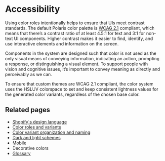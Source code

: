 # Accessibility

Using color roles intentionally helps to ensure that UIs meet contrast standards. The default Polaris color palette is [WCAG 2.1](https://www.w3.org/TR/WCAG21/) compliant, which means that there’s a contrast ratio of at least 4.5:1 for text and 3:1 for non-text UI components. Higher contrast makes it easier to find, identify, and use interactive elements and information on the screen.

Components in the system are designed such that color is not used as the only visual means of conveying information, indicating an action, prompting a response, or distinguishing a visual element. To support people with vision and cognitive issues, it’s important to convey meaning as directly and perceivably as we can.

To ensure that custom themes are WCAG 2.1 compliant, the color system uses the HSLUV colorspace to set and keep consistent lightness values for the generated color variants, regardless of the chosen base color.

## Related pages

- [Shopify's design language](/design-language-documentation/index.md)
- [Color roles and variants](/design-language-documentation/color-roles-and-variants.md)
- [Color variant organization and naming](/design-language-documentation/organization-and-naming.md)
- [Dark and light schemes](/design-language-documentation/schemes.md)
- Mobile
- Decorative colors
- [Glossary](/design-language-documentation/glossary.md)

